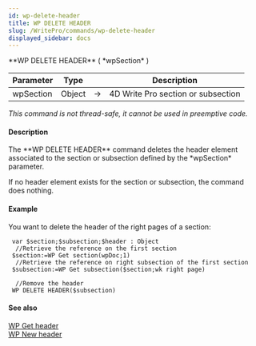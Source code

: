 ```yaml
---
id: wp-delete-header
title: WP DELETE HEADER
slug: /WritePro/commands/wp-delete-header
displayed_sidebar: docs
---
```


<!--REF #_command_.WP DELETE HEADER.Syntax-->**WP DELETE HEADER** ( *wpSection* )<!-- END REF-->
<!--REF #_command_.WP DELETE HEADER.Params-->
| Parameter | Type |  | Description |
| --- | --- | --- | --- |
| wpSection | Object | &#8594;  | 4D Write Pro section or subsection |

<!-- END REF-->

*This command is not thread-safe, it cannot be used in preemptive code.*


#### Description 

<!--REF #_command_.WP DELETE HEADER.Summary-->The **WP DELETE HEADER** command deletes the header element associated to the section or subsection defined by the *wpSection* parameter.<!-- END REF--> 

If no header element exists for the section or subsection, the command does nothing. 

#### Example 

You want to delete the header of the right pages of a section:

```4d
 var $section;$subsection;$header : Object
  //Retrieve the reference on the first section
 $section:=WP Get section(wpDoc;1)
  //Retrieve the reference on right subsection of the first section
 $subsection:=WP Get subsection($section;wk right page)
 
  //Remove the header
 WP DELETE HEADER($subsection)
```

#### See also 

[WP Get header](wp-get-header.md)  
[WP New header](wp-new-header.md)  